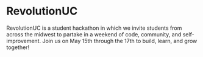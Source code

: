 # RevolutionUC
RevolutionUC is a student hackathon in which we invite students from across the midwest to partake in a weekend of code, community, and self-improvement.
Join us on May 15th through the 17th to build, learn, and grow together!
